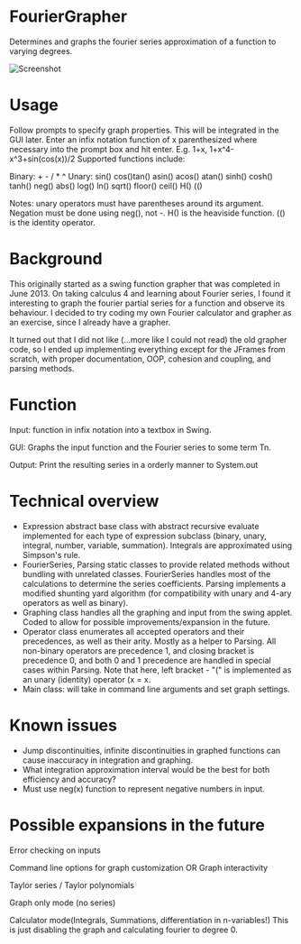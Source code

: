 FourierGrapher
==============

Determines and graphs the fourier series approximation of a function to varying degrees.

![Screenshot](http://i.imgur.com/ZJZCuNS.png)

Usage
======
Follow prompts to specify graph properties. This will be integrated in the GUI later.
Enter an infix notation function of x parenthesized where necessary into the prompt box and hit enter.
E.g. 1+x, 1+x^4-x^3+sin(cos(x))/2
Supported functions include:

Binary: + - / * ^
Unary: sin() cos()tan() asin() acos() atan() sinh() cosh() tanh() neg() abs() log() ln() sqrt() floor() ceil() H() (()

Notes: 
unary operators must have parentheses around its argument. Negation must be done using neg(), not -.
H() is the heaviside function. (() is the identity operator.

Background
=====
This originally started as a swing function grapher that was completed in June 2013.
On taking calculus 4 and learning about Fourier series, I found it interesting to graph the fourier partial series for a function
and observe its behaviour. I decided to try coding my own Fourier calculator and grapher as an exercise, since I already have a grapher. 

It turned out that I did not like (...more like I could not read) the old grapher code, so I ended up implementing everything except for the JFrames from scratch, with proper documentation, OOP, cohesion and coupling, and parsing methods.

Function 
=====
Input: function in infix notation into a textbox in Swing. 

GUI: Graphs the input function and the Fourier series to some term Tn.

Output: Print the resulting series in a orderly manner to System.out


Technical overview
======
- Expression abstract base class with abstract recursive evaluate implemented for each type of expression subclass (binary, unary, integral, number, variable, summation). Integrals are approximated using Simpson's rule.
- FourierSeries, Parsing static classes to provide related methods without bundling with unrelated classes. FourierSeries handles most of the calculations to determine the series coefficients. Parsing implements a modified shunting yard algorithm (for compatibility with unary and 4-ary operators as well as binary).
- Graphing class handles all the graphing and input from the swing applet. Coded to allow for possible improvements/expansion in the future. 
- Operator class enumerates all accepted operators and their precedences, as well as their arity. Mostly as a helper to Parsing. All non-binary operators are precedence 1, and closing bracket is precedence 0, and both 0 and 1 precedence are handled in special cases within Parsing. Note that here, left bracket - "(" is implemented as an unary (identity) operator (x = x. 
- Main class: will take in command line arguments and set graph settings.


Known issues
=========
- Jump discontinuities, infinite discontinuities in graphed functions can cause inaccuracy in integration and graphing.
- What integration approximation interval would be the best for both efficiency and accuracy?
- Must use neg(x) function to represent negative numbers in input. 



Possible expansions in the future
==========
Error checking on inputs

Command line options for graph customization
OR
Graph interactivity

Taylor series / Taylor polynomials

Graph only mode (no series)

Calculator mode(Integrals, Summations, differentiation in n-variables!)
This is just disabling the graph and calculating fourier to degree 0.

